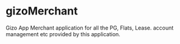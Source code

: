 # gizoMerchant
Gizo App Merchant  application for all the PG, Flats, Lease. account management etc provided by this application.
